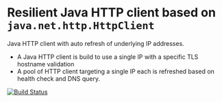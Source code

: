 # Resilient Java HTTP client based on `java.net.http.HttpClient`
Java HTTP client with auto refresh of underlying IP addresses.
* A Java HTTP client is build to use a single IP with a specific TLS hostname validation
* A pool of HTTP client targeting a single IP each is refreshed based on health check and DNS query.

[![Build Status](https://travis-ci.com/nhenneaux/resilient-java-httpclient.svg?branch=master)](https://travis-ci.com/nhenneaux/resilient-java-httpclient)
